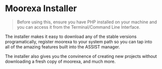 # Moorexa Installer

> Before using this, ensure you have PHP installed on your machine and you can access it from the Terminal/Command Line Interface.

The installer makes it easy to download any of the stable versions programatically, register moorexa to your system path so you can tap into all of the amazing features built into the ASSIST manager.

The installer also gives you the convinence of creating new projects without downloading a fresh copy of moorexa, and much more.